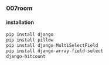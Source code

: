 ### 007room


#### installation

```python
pip install django
pip install pillow
pip install django-MultiSelectField
pip install django-array-field-select
django-hitcount
```  
